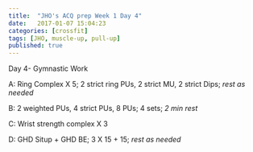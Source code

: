 ```yaml
---
title:  "JHO's ACQ prep Week 1 Day 4"
date:   2017-01-07 15:04:23
categories: [crossfit]
tags: [JHO, muscle-up, pull-up]
published: true
---
```

Day 4- Gymnastic Work

A: Ring Complex X 5; 2 strict ring PUs, 2 strict MU, 2 strict Dips; _rest as needed_

B: 2 weighted PUs, 4 strict PUs, 8 PUs; 4 sets; _2 min rest_

C: Wrist strength complex X 3

D: GHD Situp + GHD BE; 3 X 15 + 15; _rest as needed_

